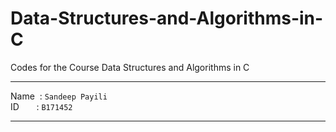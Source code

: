 # Data-Structures-and-Algorithms-in-C
Codes for the Course Data Structures and Algorithms in C
***
Name &nbsp;: `Sandeep Payili` \
ID &nbsp;&nbsp; &nbsp;&nbsp; : `B171452`
***
